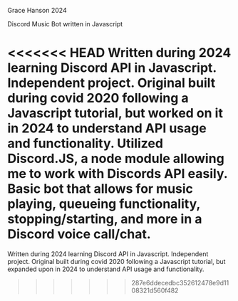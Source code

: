 Grace Hanson 2024

Discord Music Bot written in Javascript 

<<<<<<< HEAD
Written during 2024 learning Discord API in Javascript. Independent project. Original built during covid 2020 following a Javascript tutorial, but worked on it in 2024 to understand API usage and functionality. Utilized Discord.JS, a node module allowing me to work with Discords API easily.
Basic bot that allows for music playing, queueing functionality, stopping/starting, and more in a Discord voice call/chat.
=======
Written during 2024 learning Discord API in Javascript. Independent project. Original built during covid 2020 following a Javascript tutorial, but expanded upon in 2024 to understand API usage and functionality.
>>>>>>> 287e6ddecedbc352612478e9d1108321d560f482

